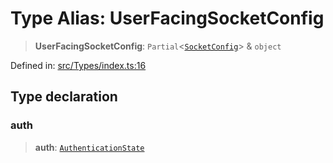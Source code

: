 # Type Alias: UserFacingSocketConfig

> **UserFacingSocketConfig**: `Partial`\<[`SocketConfig`](SocketConfig.md)\> & `object`

Defined in: [src/Types/index.ts:16](https://github.com/Fokusdotid/Baileys/blob/3533fb5d5a1e97f0cc8384505a121b389a346518/src/Types/index.ts#L16)

## Type declaration

### auth

> **auth**: [`AuthenticationState`](AuthenticationState.md)
